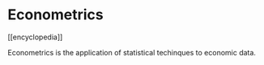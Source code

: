 # Econometrics

[[encyclopedia]]

Econometrics is the application of statistical techinques to economic data.
